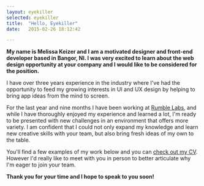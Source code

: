 ```yaml
---
layout: eyekiller
selected: eyekiller
title:  "Hello, Eyekiller"
date:   2015-02-26 18:12:42

---
```


**My name is Melissa Keizer and I am a motivated designer and front-end developer based in Bangor, NI. I was very excited to learn about the web design opportunity at your company and I would like to be considered for the position.**

I have over three years experience in the industry where I've had the opportunity to feed my growing interests in UI and UX design by helping to bring app ideas from the mind to screen.

For the last year and nine months I have been working at [Rumble Labs](http://rumblelabs.com), and while I have thoroughly enjoyed my experience and learned a lot, I'm ready to be presented with new challenges in an environment that offers more variety. I am confident that I could not only expand my knowledge and learn new creative skills with your team, but also bring fresh ideas of my own to the table.

You'll find a few examples of my work below and you can [check out my CV](http://melissakeizer.com/melissa-keizer-cv-2015.pdf). However I'd really like to meet with you in person to better articulate why I'm eager to join your team.

**Thank you for your time and I hope to speak to you soon!**






